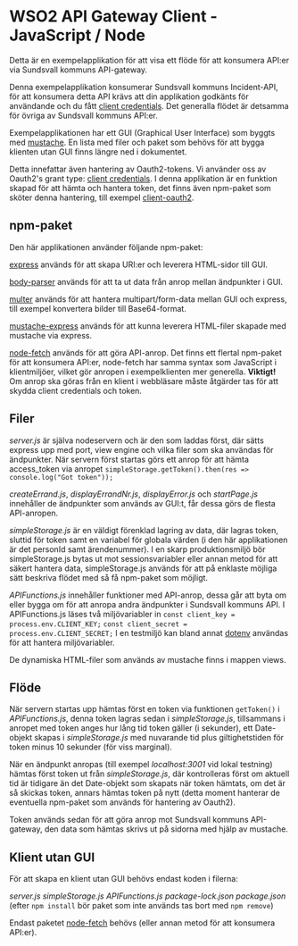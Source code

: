 # WSO2 API Gateway Client - JavaScript / Node

Detta är en exempelapplikation för att visa ett flöde för att konsumera API:er via Sundsvall kommuns API-gateway. 

Denna exempelapplikation konsumerar Sundsvall kommuns Incident-API, för att konsumera detta API krävs att din applikation godkänts för användande och du fått [client credentials](https://oauth.net/2/grant-types/client-credentials/). Det generalla flödet är detsamma för övriga av Sundsvall kommuns API:er.

Exempelapplikationen har ett GUI (Graphical User Interface) som byggts med [mustache](https://mustache.github.io/). En lista med filer och paket som behövs för att bygga klienten utan GUI finns längre ned i dokumentet.

Detta innefattar även hantering av Oauth2-tokens. 
Vi använder oss av Oauth2's grant type: [client credentials](https://oauth.net/2/grant-types/client-credentials/).
I denna applikation är en funktion skapad för att hämta och hantera token, det finns även npm-paket som sköter denna hantering, till exempel [client-oauth2](https://www.npmjs.com/package/client-oauth2).

## npm-paket

Den här applikationen använder följande npm-paket:

[express](https://www.npmjs.com/package/express) används för att skapa URI:er och leverera HTML-sidor till GUI.

[body-parser](https://www.npmjs.com/package/body-parser) används för att ta ut data från anrop mellan ändpunkter i GUI.

[multer](https://www.npmjs.com/package/multer) används för att hantera multipart/form-data mellan GUI och express, till exempel konvertera bilder till Base64-format.

[mustache-express](https://www.npmjs.com/package/mustache-express) används för att kunna leverera HTML-filer skapade med mustache via express.

[node-fetch](https://www.npmjs.com/package/node-fetch) används för att göra API-anrop. Det finns ett flertal npm-paket för att konsumera API:er, node-fetch har samma syntax som JavaScript i klientmiljöer, vilket gör anropen i exempelklienten mer generella. __Viktigt!__ Om anrop ska göras från en klient i webbläsare måste åtgärder tas för att skydda client credentials och token.

## Filer

_server.js_ är själva nodeservern och är den som laddas först, där sätts express upp med port, view engine och vilka filer som ska användas för ändpunkter. När servern först startas görs ett anrop för att hämta access_token via anropet
``simpleStorage.getToken().then(res => console.log("Got token"));``
 

_createErrand.js_, _displayErrandNr.js_, _displayError.js_ och _startPage.js_ innehåller de ändpunkter som används av GUI:t, får dessa görs de flesta API-anropen.

_simpleStorage.js_ är en väldigt förenklad lagring av data, där lagras token, sluttid för token samt en variabel för globala värden (i den här applikationen är det personId samt ärendenummer). I en skarp produktionsmiljö bör simpleStorage.js bytas ut mot sessionsvariabler eller annan metod för att säkert hantera data, simpleStorage.js används för att på enklaste möjliga sätt beskriva flödet med så få npm-paket som möjligt.

_APIFunctions.js_ innehåller funktioner med API-anrop, dessa går att byta om eller bygga om för att anropa andra ändpunkter i Sundsvall kommuns API. I APIFunctions.js läses två miljövariabler in
``const client_key = process.env.CLIENT_KEY;``
``const client_secret = process.env.CLIENT_SECRET;``
I en testmiljö kan bland annat [dotenv](https://www.npmjs.com/package/dotenv) användas för att hantera miljövariabler.

De dynamiska HTML-filer som används av mustache finns i mappen views.


## Flöde

När servern startas upp hämtas först en token via funktionen ``getToken()`` i _APIFunctions.js_, denna token lagras sedan i _simpleStorage.js_, tillsammans i anropet med token anges hur lång tid token gäller (i sekunder), ett Date-objekt skapas i _simpleStorage.js_ med nuvarande tid plus giltighetstiden för token minus 10 sekunder (för viss marginal).

När en ändpunkt anropas (till exempel _localhost:3001_ vid lokal testning) hämtas först token ut från _simpleStorage.js_, där kontrolleras först om aktuell tid är tidigare än det Date-objekt som skapats när token hämtats, om det är så skickas token, annars hämtas token på nytt (detta moment hanterar de eventuella npm-paket som används för hantering av Oauth2).

Token används sedan för att göra anrop mot Sundsvall kommuns API-gateway, den data som hämtas skrivs ut på sidorna med hjälp av mustache.

## Klient utan GUI

För att skapa en klient utan GUI behövs endast koden i filerna: 

_server.js_ 
_simpleStorage.js_
_APIFunctions.js_
_package-lock.json_
_package.json_ (efter ``npm install`` bör paket som inte används tas bort med ``npm remove``)

Endast paketet [node-fetch](https://www.npmjs.com/package/node-fetch) behövs (eller annan metod för att konsumera API:er).